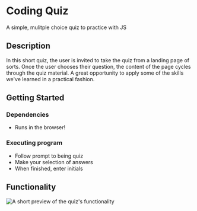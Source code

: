 # Coding Quiz

A simple, mulitple choice quiz to practice with JS

## Description

In this short quiz, the user is invited to take the quiz from a landing page of sorts. Once the user chooses
their question, the content of the page cycles through the quiz material. A great opportunity to apply some
of the skills we've learned in a practical fashion.

## Getting Started

### Dependencies

* Runs in the browser!



### Executing program

* Follow prompt to being quiz
* Make your selection of answers
* When finished, enter initials


## Functionality 

![A short preview of the quiz's functionality](https://media.giphy.com/media/TIJZERlBbGIdPKFuJt/giphy.gif)





